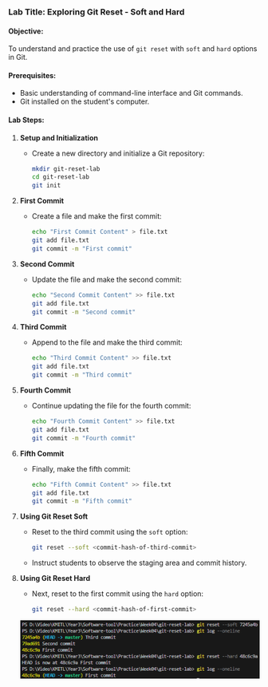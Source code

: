 

### Lab Title: Exploring Git Reset - Soft and Hard

#### Objective:
To understand and practice the use of `git reset` with `soft` and `hard` options in Git.

#### Prerequisites:
- Basic understanding of command-line interface and Git commands.
- Git installed on the student's computer.

#### Lab Steps:

1. **Setup and Initialization**
   - Create a new directory and initialize a Git repository:
     ```bash
     mkdir git-reset-lab
     cd git-reset-lab
     git init
     ```

2. **First Commit**
   - Create a file and make the first commit:
     ```bash
     echo "First Commit Content" > file.txt
     git add file.txt
     git commit -m "First commit"
     ```

3. **Second Commit**
   - Update the file and make the second commit:
     ```bash
     echo "Second Commit Content" >> file.txt
     git add file.txt
     git commit -m "Second commit"
     ```

4. **Third Commit**
   - Append to the file and make the third commit:
     ```bash
     echo "Third Commit Content" >> file.txt
     git add file.txt
     git commit -m "Third commit"
     ```

5. **Fourth Commit**
   - Continue updating the file for the fourth commit:
     ```bash
     echo "Fourth Commit Content" >> file.txt
     git add file.txt
     git commit -m "Fourth commit"
     ```

6. **Fifth Commit**
   - Finally, make the fifth commit:
     ```bash
     echo "Fifth Commit Content" >> file.txt
     git add file.txt
     git commit -m "Fifth commit"
     ```

7. **Using Git Reset Soft**
   - Reset to the third commit using the `soft` option:
     ```bash
     git reset --soft <commit-hash-of-third-commit>
     ```
   - Instruct students to observe the staging area and commit history.

8. **Using Git Reset Hard**
   - Next, reset to the first commit using the `hard` option:
     ```bash
     git reset --hard <commit-hash-of-first-commit>
     ```
  
    ![PNG](../images/4.PNG)